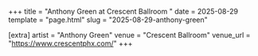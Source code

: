 +++
title = "Anthony Green at Crescent Ballroom "
date = 2025-08-29
template = "page.html"
slug = "2025-08-29-anthony-green"

[extra]
artist = "Anthony Green"
venue = "Crescent Ballroom"
venue_url = "https://www.crescentphx.com/"
+++
